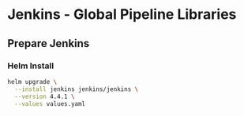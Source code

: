 # Jenkins - Global Pipeline Libraries

## Prepare Jenkins

### Helm Install

```bash
helm upgrade \
  --install jenkins jenkins/jenkins \
  --version 4.4.1 \
  --values values.yaml
```
